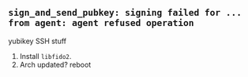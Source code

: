 ## `sign_and_send_pubkey: signing failed for ... from agent: agent refused operation`
yubikey SSH stuff

1. Install `libfido2`.
2. Arch updated? reboot
